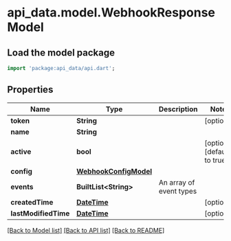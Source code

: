 # api_data.model.WebhookResponseModel

## Load the model package
```dart
import 'package:api_data/api.dart';
```

## Properties
Name | Type | Description | Notes
------------ | ------------- | ------------- | -------------
**token** | **String** |  | [optional] 
**name** | **String** |  | 
**active** | **bool** |  | [optional] [default to true]
**config** | [**WebhookConfigModel**](WebhookConfigModel.md) |  | 
**events** | **BuiltList&lt;String&gt;** | An array of event types | 
**createdTime** | [**DateTime**](DateTime.md) |  | [optional] 
**lastModifiedTime** | [**DateTime**](DateTime.md) |  | [optional] 

[[Back to Model list]](../README.md#documentation-for-models) [[Back to API list]](../README.md#documentation-for-api-endpoints) [[Back to README]](../README.md)


